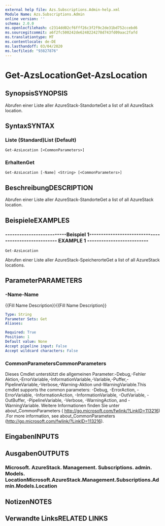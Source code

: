 ```yaml
---
external help file: Azs.Subscriptions.Admin-help.xml
Module Name: Azs.Subscriptions.Admin
online version: ''
schema: 2.0.0
ms.openlocfilehash: c2314dd02cf6fff26c3f2f9c2de31bd752ccebd6
ms.sourcegitcommit: a6f2fc500242de6248224278d743fd09aac2fafd
ms.translationtype: MT
ms.contentlocale: de-DE
ms.lasthandoff: 03/04/2020
ms.locfileid: "93827876"
---
```

# <span data-ttu-id="bf2a2-101">Get-AzsLocation</span><span class="sxs-lookup"><span data-stu-id="bf2a2-101">Get-AzsLocation</span></span>

## <span data-ttu-id="bf2a2-102">Synopsis</span><span class="sxs-lookup"><span data-stu-id="bf2a2-102">SYNOPSIS</span></span>
<span data-ttu-id="bf2a2-103">Abrufen einer Liste aller AzureStack-Standorte</span><span class="sxs-lookup"><span data-stu-id="bf2a2-103">Get a list of all AzureStack location.</span></span>

## <span data-ttu-id="bf2a2-104">Syntax</span><span class="sxs-lookup"><span data-stu-id="bf2a2-104">SYNTAX</span></span>

### <span data-ttu-id="bf2a2-105">Liste (Standard)</span><span class="sxs-lookup"><span data-stu-id="bf2a2-105">List (Default)</span></span>
```
Get-AzsLocation [<CommonParameters>]
```

### <span data-ttu-id="bf2a2-106">Erhalten</span><span class="sxs-lookup"><span data-stu-id="bf2a2-106">Get</span></span>
```
Get-AzsLocation [-Name] <String> [<CommonParameters>]
```

## <span data-ttu-id="bf2a2-107">Beschreibung</span><span class="sxs-lookup"><span data-stu-id="bf2a2-107">DESCRIPTION</span></span>
<span data-ttu-id="bf2a2-108">Abrufen einer Liste aller AzureStack-Standorte</span><span class="sxs-lookup"><span data-stu-id="bf2a2-108">Get a list of all AzureStack location.</span></span>

## <span data-ttu-id="bf2a2-109">Beispiele</span><span class="sxs-lookup"><span data-stu-id="bf2a2-109">EXAMPLES</span></span>

### <span data-ttu-id="bf2a2-110">--------------------------Beispiel 1--------------------------</span><span class="sxs-lookup"><span data-stu-id="bf2a2-110">-------------------------- EXAMPLE 1 --------------------------</span></span>
```
Get-AzsLocation
```

<span data-ttu-id="bf2a2-111">Abrufen einer Liste aller AzureStack-Speicherorte</span><span class="sxs-lookup"><span data-stu-id="bf2a2-111">Get a list of all AzureStack locations.</span></span>

## <span data-ttu-id="bf2a2-112">Parameter</span><span class="sxs-lookup"><span data-stu-id="bf2a2-112">PARAMETERS</span></span>

### <span data-ttu-id="bf2a2-113">-Name</span><span class="sxs-lookup"><span data-stu-id="bf2a2-113">-Name</span></span>
<span data-ttu-id="bf2a2-114">{{Fill Name Description}}</span><span class="sxs-lookup"><span data-stu-id="bf2a2-114">{{Fill Name Description}}</span></span>

```yaml
Type: String
Parameter Sets: Get
Aliases: 

Required: True
Position: 1
Default value: None
Accept pipeline input: False
Accept wildcard characters: False
```

### <span data-ttu-id="bf2a2-115">CommonParameters</span><span class="sxs-lookup"><span data-stu-id="bf2a2-115">CommonParameters</span></span>
<span data-ttu-id="bf2a2-116">Dieses Cmdlet unterstützt die allgemeinen Parameter:-Debug,-Fehler Aktion,-ErrorVariable,-InformationVariable,-Variable,-Puffer,-PipelineVariable,-Verbose,-Warning-Aktion und-WarningVariable.</span><span class="sxs-lookup"><span data-stu-id="bf2a2-116">This cmdlet supports the common parameters: -Debug, -ErrorAction, -ErrorVariable, -InformationAction, -InformationVariable, -OutVariable, -OutBuffer, -PipelineVariable, -Verbose, -WarningAction, and -WarningVariable.</span></span> <span data-ttu-id="bf2a2-117">Weitere Informationen finden Sie unter about_CommonParameters ( http://go.microsoft.com/fwlink/?LinkID=113216) .</span><span class="sxs-lookup"><span data-stu-id="bf2a2-117">For more information, see about_CommonParameters (http://go.microsoft.com/fwlink/?LinkID=113216).</span></span>

## <span data-ttu-id="bf2a2-118">Eingaben</span><span class="sxs-lookup"><span data-stu-id="bf2a2-118">INPUTS</span></span>

## <span data-ttu-id="bf2a2-119">Ausgaben</span><span class="sxs-lookup"><span data-stu-id="bf2a2-119">OUTPUTS</span></span>

### <span data-ttu-id="bf2a2-120">Microsoft. AzureStack. Management. Subscriptions. admin. Models. Location</span><span class="sxs-lookup"><span data-stu-id="bf2a2-120">Microsoft.AzureStack.Management.Subscriptions.Admin.Models.Location</span></span>

## <span data-ttu-id="bf2a2-121">Notizen</span><span class="sxs-lookup"><span data-stu-id="bf2a2-121">NOTES</span></span>

## <span data-ttu-id="bf2a2-122">Verwandte Links</span><span class="sxs-lookup"><span data-stu-id="bf2a2-122">RELATED LINKS</span></span>

